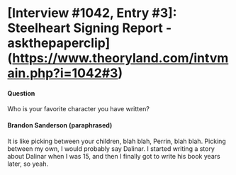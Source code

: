# [Interview #1042, Entry #3]: Steelheart Signing Report - askthepaperclip](https://www.theoryland.com/intvmain.php?i=1042#3)

#### Question

Who is your favorite character you have written?

#### Brandon Sanderson (paraphrased)

It is like picking between your children, blah blah, Perrin, blah blah. Picking between my own, I would probably say Dalinar. I started writing a story about Dalinar when I was 15, and then I finally got to write his book years later, so yeah.

